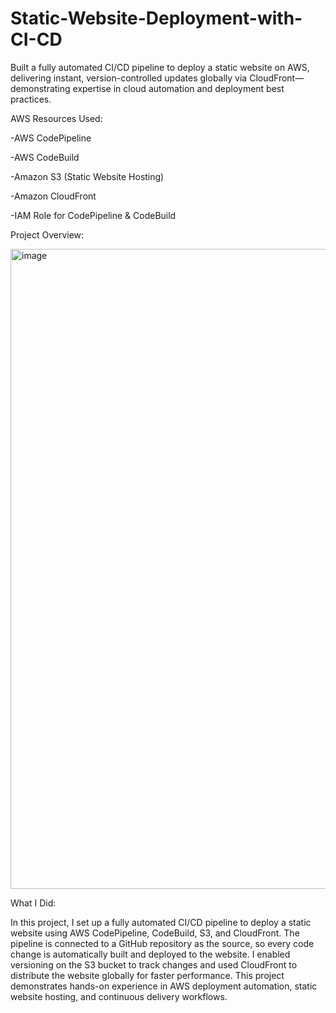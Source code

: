 # Static-Website-Deployment-with-CI-CD

Built a fully automated CI/CD pipeline to deploy a static website on AWS, delivering instant, version-controlled updates globally via CloudFront—demonstrating expertise in cloud automation and deployment best practices.


AWS Resources Used:

  -AWS CodePipeline

  -AWS CodeBuild

  -Amazon S3 (Static Website Hosting)

  -Amazon CloudFront

  -IAM Role for CodePipeline & CodeBuild



  Project Overview:

  <img width="1536" height="1024" alt="image" src="https://github.com/user-attachments/assets/391aea11-148b-403c-8503-e86e7c7aa78f" />



What I Did:


In this project, I set up a fully automated CI/CD pipeline to deploy a static website using AWS CodePipeline, CodeBuild, S3, and CloudFront. The pipeline is connected to a GitHub repository as the source, so every code change is automatically built and deployed to the website. I enabled versioning on the S3 bucket to track changes and used CloudFront to distribute the website globally for faster performance. This project demonstrates hands-on experience in AWS deployment automation, static website hosting, and continuous delivery workflows.
